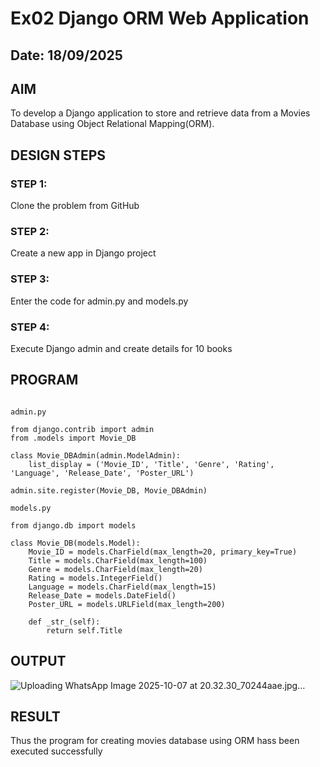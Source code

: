 # Ex02 Django ORM Web Application
## Date: 18/09/2025

## AIM
To develop a Django application to store and retrieve data from a Movies Database using Object Relational Mapping(ORM).

## DESIGN STEPS

### STEP 1:
Clone the problem from GitHub

### STEP 2:
Create a new app in Django project

### STEP 3:
Enter the code for admin.py and models.py

### STEP 4:
Execute Django admin and create details for 10 books

## PROGRAM
```

admin.py

from django.contrib import admin
from .models import Movie_DB

class Movie_DBAdmin(admin.ModelAdmin):
    list_display = ('Movie_ID', 'Title', 'Genre', 'Rating', 'Language', 'Release_Date', 'Poster_URL')

admin.site.register(Movie_DB, Movie_DBAdmin)

models.py

from django.db import models

class Movie_DB(models.Model):
    Movie_ID = models.CharField(max_length=20, primary_key=True)
    Title = models.CharField(max_length=100)
    Genre = models.CharField(max_length=20)
    Rating = models.IntegerField()
    Language = models.CharField(max_length=15)
    Release_Date = models.DateField()
    Poster_URL = models.URLField(max_length=200)

    def _str_(self):
        return self.Title
```

## OUTPUT

![Uploading WhatsApp Image 2025-10-07 at 20.32.30_70244aae.jpg…]()



## RESULT
Thus the program for creating movies database using ORM hass been executed successfully
